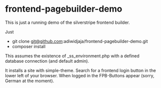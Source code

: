 # frontend-pagebuilder-demo

This is just a running demo of the silverstripe frontend builder.

Just

- git clone git@github.com:adiwidjaja/frontend-pagebuilder-demo.git
- composer install

This assumes the existence of \_ss_environment.php with a defined database connection (and default admin).

It installs a site with simple-theme. Search for a frontend login button in the lower left of your browser. When logged in the FPB-Buttons appear (sorry, German at the moment).